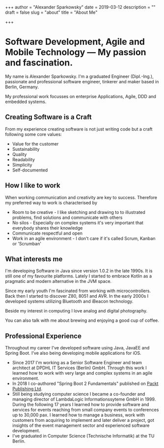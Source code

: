 +++
author = "Alexander Sparkowsky"
date = 2019-03-12
description = ""
draft = false
slug = "about"
title = "About Me"

+++

# Software Development, Agile and Mobile Technology — My passion and fascination.

My name is Alexander Sparkowsky. I'm a graduated Engineer (Dipl.-Ing.),  passionate and professional software engineer, tinkerer and maker based in Berlin, Germany.

My professional work focusses on enterprise Applications, Agile, DDD and embedded systems.

## Creating Software is a Craft

From my experience creating software is not just writing code but a craft following some core values:

- Value for the customer
- Sustainability
- Quality
- Readability
- Simplicity
- Self-documented

## How I like to work

When working communication and creativity are key to success. Therefore my preferred way to work is characterised by

- Room to be creative - I like sketching and drawing to to illustrated problems, find solutions and communicate with others
- No silos - Especially on complex systems it's very important that everybody shares their knowledge
- Communicate respectful and open
- Work in an agile environment - I don't care if it's called Scrum, Kanban or 'Scrumban'

## What interests me

I'm developing Software in Java since version 1.0.2 in the late 1990s. It is still one of my favourite platforms. Lately I started to embrace Kotlin as a pragmatic and modern alternative in the JVM space. 

Since my early youth I'm fascinated from working with microcontrollers. Back then I started to discover Z80, 8051 and AVR. In the early 2000s I developed systems utilizing Bluetooth and iBeacon technology.

Beside my interest in computing I love analog and digital photography.

You can also talk with me about brewing and enjoying a good cup of coffee.

## Professional Experience

Throughout my career I've developed software using Java, JavaEE and Spring Boot. I've also being developing mobile applications for iOS.

- Since 2017 I'm working as a Senior Software Engineer and team architect at DPDHL IT Services (Berlin) GmbH. Through this work I learned how to work with very large and complex systems in an agile environment.
- In 2018 I co-authored "Spring Boot 2 Fundamentals"  published on [Packt Publishing Ltd](https://www.packtpub.com/application-development/spring-boot-2-fundamentals).
- Still being studying computer science I became a co-founder and managing director of LambdaLogic Informationssyteme GmbH in 1999. During the following 17 years I learned how to provide software and services for events reaching from small company events to  conferences up to 30,000 pax.
I learned how to manage a business, work with customers from acquiring to implement and later deliver a project, got insights of the event management sector and experienced software development.
- I've graduated in Computer Science (Technische Informatik) at the TU Berlin.
